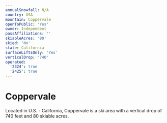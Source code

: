 ```yaml
---
annualSnowfall: N/A
country: USA
mountain: Coppervale
openToPublic: 'Yes'
owner: Independent
passAffiliations: ''
skiableAcres: '80'
skied: 'No'
state: California
surfaceLiftsOnly: 'Yes'
verticalDrop: '740'
operated:
  '2324': true
  '2425': true
---
```



# Coppervale

Located in U.S. - California, Coppervale is a ski area with a vertical drop of 740 feet and 80 skiable acres.
